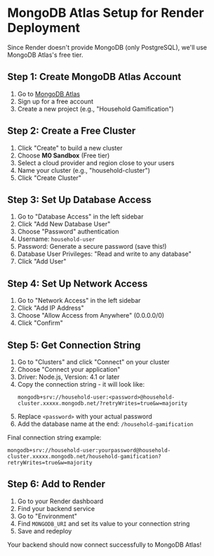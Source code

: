 # MongoDB Atlas Setup for Render Deployment

Since Render doesn't provide MongoDB (only PostgreSQL), we'll use MongoDB Atlas's free tier.

## Step 1: Create MongoDB Atlas Account

1. Go to [MongoDB Atlas](https://cloud.mongodb.com/)
2. Sign up for a free account
3. Create a new project (e.g., "Household Gamification")

## Step 2: Create a Free Cluster

1. Click "Create" to build a new cluster
2. Choose **M0 Sandbox** (Free tier)
3. Select a cloud provider and region close to your users
4. Name your cluster (e.g., "household-cluster")
5. Click "Create Cluster"

## Step 3: Set Up Database Access

1. Go to "Database Access" in the left sidebar
2. Click "Add New Database User"
3. Choose "Password" authentication
4. Username: `household-user`
5. Password: Generate a secure password (save this!)
6. Database User Privileges: "Read and write to any database"
7. Click "Add User"

## Step 4: Set Up Network Access

1. Go to "Network Access" in the left sidebar
2. Click "Add IP Address"
3. Choose "Allow Access from Anywhere" (0.0.0.0/0)
4. Click "Confirm"

## Step 5: Get Connection String

1. Go to "Clusters" and click "Connect" on your cluster
2. Choose "Connect your application"
3. Driver: Node.js, Version: 4.1 or later
4. Copy the connection string - it will look like:
   ```
   mongodb+srv://household-user:<password>@household-cluster.xxxxx.mongodb.net/?retryWrites=true&w=majority
   ```
5. Replace `<password>` with your actual password
6. Add the database name at the end: `/household-gamification`

Final connection string example:
```
mongodb+srv://household-user:yourpassword@household-cluster.xxxxx.mongodb.net/household-gamification?retryWrites=true&w=majority
```

## Step 6: Add to Render

1. Go to your Render dashboard
2. Find your backend service
3. Go to "Environment"
4. Find `MONGODB_URI` and set its value to your connection string
5. Save and redeploy

Your backend should now connect successfully to MongoDB Atlas!